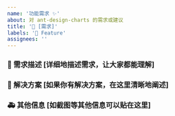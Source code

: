 ```yaml
---
name: '功能需求 ✨'
about: 对 ant-design-charts 的需求或建议
title: '👑 [需求]'
labels: '👑 Feature'
assignees: ''
---
```


### 🥰 需求描述 [详细地描述需求，让大家都能理解]

### 🧐 解决方案 [如果你有解决方案，在这里清晰地阐述]

### 🚑 其他信息 [如截图等其他信息可以贴在这里]
